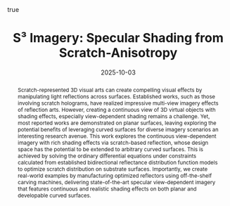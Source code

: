 ---
title: "S³ Imagery: Specular Shading from Scratch-Anisotropy"

summary: 'We explore continuous view-dependent imagery with rich shading effects via scratch-based reflection on both planar and curved surfaces. Our method solves ODEs under BRDF constraints to optimize scratch distributions, creating real-world specular reflection art with view-dependent shading effects.'
date: 2025-10-03

publication_types: ["article-conference"]
publication: '*Proceedings of ACM SIGGRAPH Asia 2025 (Technical Papers)*'
url_pdf: ''
abstract: "Scratch-represented 3D visual arts can create compelling visual effects by manipulating light reflections across surfaces. Established works, such as those involving scratch holograms, have realized impressive multi-view imagery effects of reflection arts. However, creating a continuous view of 3D virtual objects with shading effects, especially view-dependent shading remains a challenge. Yet, most reported works are demonstrated on planar surfaces, leaving exploring the potential benefits of leveraging curved surfaces for diverse imagery scenarios an interesting research avenue. This work explores the continuous view-dependent imagery with rich shading effects via scratch-based reflection, whose design space has the potential to be extended to arbitrary curved surfaces. This is achieved by solving the ordinary differential equations under constraints calculated from established bidirectional reflectance distribution function models to optimize scratch distribution on substrate surfaces. Importantly, we create real-world examples by manufacturing optimized reflectors using off-the-shelf carving machines, delivering state-of-the-art specular view-dependent imagery that features continuous and realistic shading effects on both planar and developable curved surfaces."

featured: true

authors:
    - admin^1^
    - "Feifan Qu^1^"
    - "Li Liao^1^"
    - "Ruizhen Hu^2^"
    - "Yifan Peng^1^*"

author_affiliations:
    - "^1^The University of Hong Kong"
    - "^2^Shenzhen University"

author_notes: "*Corresponding author"
show_citation: true
math: true
---